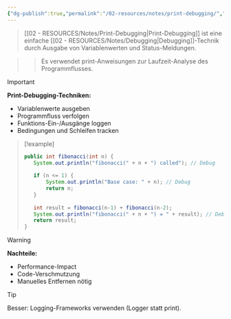 ```yaml
---
{"dg-publish":true,"permalink":"/02-resources/notes/print-debugging/","tags":["debugging/einfach","entwicklung/troubleshooting","AP2025/neu"],"noteIcon":"","updated":"2025-09-16T16:45:03.538+02:00"}
---
```



>[[02 - RESOURCES/Notes/Print-Debugging\|Print-Debugging]] ist eine einfache [[02 - RESOURCES/Notes/Debugging\|Debugging]]-Technik durch Ausgabe von Variablenwerten und Status-Meldungen.

>>Es verwendet print-Anweisungen zur Laufzeit-Analyse des Programmflusses.

>[!important] 
>**Print-Debugging-Techniken:**
>- Variablenwerte ausgeben
>- Programmfluss verfolgen
>- Funktions-Ein-/Ausgänge loggen
>- Bedingungen und Schleifen tracken

>[!example] 
>```java
>public int fibonacci(int n) {
>    System.out.println("fibonacci(" + n + ") called"); // Debug
>    
>    if (n <= 1) {
>        System.out.println("Base case: " + n); // Debug
>        return n;
>    }
>    
>    int result = fibonacci(n-1) + fibonacci(n-2);
>    System.out.println("fibonacci(" + n + ") = " + result); // Debug
>    return result;
>}
>```

>[!warning] 
>**Nachteile:**
>- Performance-Impact
>- Code-Verschmutzung
>- Manuelles Entfernen nötig

>[!tip] 
>Besser: Logging-Frameworks verwenden (Logger statt print).